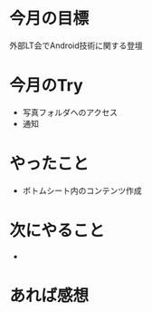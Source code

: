 # 今月の目標
外部LT会でAndroid技術に関する登壇
# 今月のTry
* 写真フォルダへのアクセス
* 通知
# やったこと
* ボトムシート内のコンテンツ作成
# 次にやること
* 
# あれば感想
